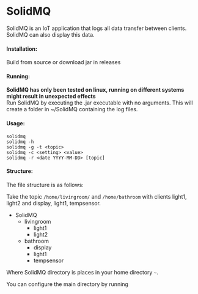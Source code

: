 # SolidMQ

<p>SolidMQ is an IoT application that logs all data transfer between clients. 
SolidMQ can also display this data.</p>

#### Installation:
Build from source or download jar in releases

#### Running:
**SolidMQ has only been tested on linux, running on different systems might result in unexpected effects**   
Run SolidMQ by executing the .jar executable with no arguments. This will create a folder in ~/SolidMQ containing the log files.


#### Usage:
    solidmq
    solidmq -h
    solidmq -g -t <topic>
    solidmq -c <setting> <value>
    solidmq -r <date YYYY-MM-DD> [topic]
   

#### Structure:
The file structure is as follows:

Take the topic <code>/home/livingroom/</code> and <code>/home/bathroom</code> with clients light1, light2 and display, light1, tempsensor.

<ul>
    <li>SolidMQ
    <ul>
        <li>livingroom
            <ul>
                <li>light1</li>
                <li>light2</li>
            </ul>
        </li>
        <li>bathroom
            <ul>
                <li>display</li>
                <li>light1</li>
                <li>tempsensor</li>
            </ul>
        </li>
    </ul>
    </li>
</ul>

Where SolidMQ directory is places in your home directory <code>~</code>.

You can configure the main directory by running

